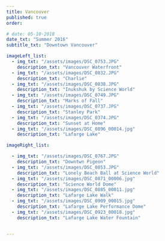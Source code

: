 ```yaml
---
title: Vancouver  
published: true
order: 

# date: 05-10-2018
date_txt: "Summer 2016"
subtitle_txt: "Downtown Vancouver"

imageLeft_list:
  - img_txt: "/assets/images/DSC_0753.JPG"
    description_txt: "Vancouver Waterfront"
  - img_txt: "/assets/images/DSC_0832.JPG"
    description_txt: "Charlie"
  - img_txt: "/assets/images/DSC_0838.JPG"
    description_txt: "Inukshuk by Science World"
  - img_txt: "/assets/images/DSC_0749.JPG"
    description_txt: "Marks of Fall"
  - img_txt: "/assets/images/DSC_0737.JPG"
    description_txt: "Stanley Park"
  - img_txt: "/assets/images/DSC_0374.JPG"
    description_txt: "Sunset at Home"
  - img_txt: "/assets/images/DSC_0896_00014.jpg"
    description_txt: "Lafarge Lake"

imageRight_list:

  - img_txt: "/assets/images/DSC_0767.JPG"
    description_txt: "Downtwn Pigeon"
  - img_txt: "/assets/images/DSC_0853.JPG"
    description_txt: "Lonely Beach Ball at Science World"
  - img_txt: "/assets/images/DSC_0871_00006.jpg"
    description_txt: "Science World Dome"
  - img_txt: "/assets/images/DSC_0885_00011.jpg"
    description_txt: "Lafarge Lake Walk"
  - img_txt: "/assets/images/DSC_0909_00015.jpg"
    description_txt: "Lafarge Lake Performance Dome"
  - img_txt: "/assets/images/DSC_0923_00018.jpg"
    description_txt: "Lafarge Lake Water Fountain"


---
```

